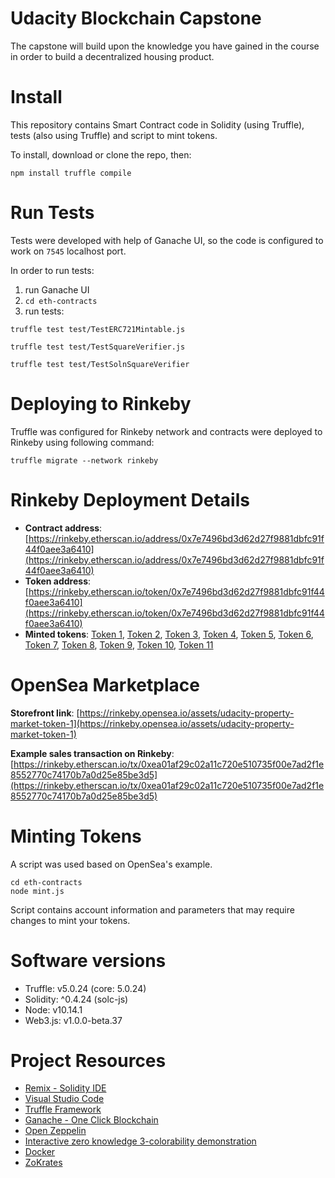 # Udacity Blockchain Capstone

The capstone will build upon the knowledge you have gained in the course in order to build a decentralized housing product. 

# Install
This repository contains Smart Contract code in Solidity (using Truffle), tests (also using Truffle) and script to mint tokens.

To install, download or clone the repo, then:

`npm install truffle compile`

# Run Tests

Tests were developed with help of Ganache UI, so the code is configured to work on `7545` localhost port.

In order to run tests:
1. run Ganache UI
2. `cd eth-contracts`
3. run tests: 

```
truffle test test/TestERC721Mintable.js

truffle test test/TestSquareVerifier.js

truffle test test/TestSolnSquareVerifier
```

# Deploying to Rinkeby

Truffle was configured for Rinkeby network and contracts were deployed to Rinkeby using following command:

`truffle migrate --network rinkeby`

# Rinkeby Deployment Details

* **Contract address**: [https://rinkeby.etherscan.io/address/0x7e7496bd3d62d27f9881dbfc91f44f0aee3a6410](https://rinkeby.etherscan.io/address/0x7e7496bd3d62d27f9881dbfc91f44f0aee3a6410)
* **Token address**: [https://rinkeby.etherscan.io/token/0x7e7496bd3d62d27f9881dbfc91f44f0aee3a6410](https://rinkeby.etherscan.io/token/0x7e7496bd3d62d27f9881dbfc91f44f0aee3a6410)
* **Minted tokens**: 
[Token 1](https://rinkeby.etherscan.io/tx/0xf1b2a6754259a3f505e26855894c6d183b13fe26f9502a971032848a6b77bbf1), 
[Token 2](https://rinkeby.etherscan.io/tx/0x9a04c3196dbe7d021375ba43462c7cdfe01843842a8099dafc750a3aa1da1b04),
[Token 3](https://rinkeby.etherscan.io/tx/0xfbde670d4f70fa2d39af353b153baedb9730a4e9e5b37e02351a475174eb6831),
[Token 4](https://rinkeby.etherscan.io/tx/0x9b8f97854fb5d566fd2ff258f00430761ebfa2bf5734152f04b2373363afd127),
[Token 5](https://rinkeby.etherscan.io/tx/0x281611afe50852ccfc2a67a0a5e18bc048bad017ad058ec8ed4f4f3c75997409),
[Token 6](https://rinkeby.etherscan.io/tx/0xf4d78a5f30beb6bd91ac69012ea65f8baf7a5c842e7f63528e337fe9ae785f96),
[Token 7](https://rinkeby.etherscan.io/tx/0x1437bf63dda1de7acb728f591a84f4b3fede02f209b723f1339d41a8416153f1),
[Token 8](https://rinkeby.etherscan.io/tx/0xb5ada02470ae447da9a505b6deeeb907bebf7a7447e66b25f8cc5b341806cbf5),
[Token 9](https://rinkeby.etherscan.io/tx/0xb1dc0ee6664fc6df61aeb9f6bae9ae88186e880623885f6a7d01e3bb60d310dc),
[Token 10](https://rinkeby.etherscan.io/tx/0xc1a55dbfd9dd20ba7b2022468c308e776d2be3aaa32f74861f60db1f6dd5fa20),
[Token 11](https://rinkeby.etherscan.io/tx/0xc7b58f98b6338aae1b1528c984640bd0dbc52d0a81df38660e92014633252d8e)

# OpenSea Marketplace
**Storefront link**: [https://rinkeby.opensea.io/assets/udacity-property-market-token-1](https://rinkeby.opensea.io/assets/udacity-property-market-token-1)

**Example sales transaction on Rinkeby**: [https://rinkeby.etherscan.io/tx/0xea01af29c02a11c720e510735f00e7ad2f1e8552770c74170b7a0d25e85be3d5](https://rinkeby.etherscan.io/tx/0xea01af29c02a11c720e510735f00e7ad2f1e8552770c74170b7a0d25e85be3d5)

# Minting Tokens

A script was used based on OpenSea's example.

```
cd eth-contracts
node mint.js
```

Script contains account information and parameters that may require changes to mint your tokens.

# Software versions

* Truffle: v5.0.24 (core: 5.0.24)
* Solidity: ^0.4.24 (solc-js)
* Node: v10.14.1
* Web3.js: v1.0.0-beta.37

# Project Resources

* [Remix - Solidity IDE](https://remix.ethereum.org/)
* [Visual Studio Code](https://code.visualstudio.com/)
* [Truffle Framework](https://truffleframework.com/)
* [Ganache - One Click Blockchain](https://truffleframework.com/ganache)
* [Open Zeppelin ](https://openzeppelin.org/)
* [Interactive zero knowledge 3-colorability demonstration](http://web.mit.edu/~ezyang/Public/graph/svg.html)
* [Docker](https://docs.docker.com/install/)
* [ZoKrates](https://github.com/Zokrates/ZoKrates)
